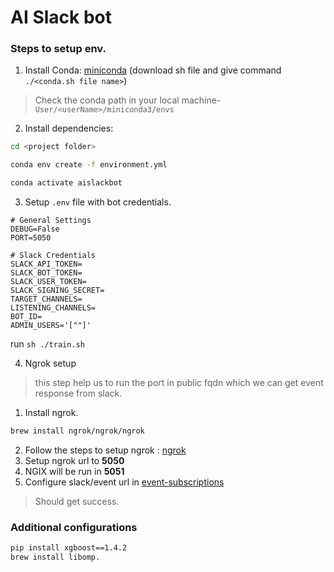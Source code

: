 # AI Slack bot

### Steps to setup env.
1. Install Conda: [miniconda](https://docs.conda.io/en/latest/miniconda.html) (download sh file and give command ```./<conda.sh file name>```) <br />
> Check the conda path in your local machine- ```User/<userName>/miniconda3/envs``` <br />
2. Install dependencies: <br />
```sh
cd <project folder>
```
```sh
conda env create -f environment.yml 
```
```sh
conda activate aislackbot 
```
3. Setup ```.env``` file with bot credentials.
```
# General Settings
DEBUG=False
PORT=5050

# Slack Credentials
SLACK_API_TOKEN=
SLACK_BOT_TOKEN=
SLACK_USER_TOKEN=
SLACK_SIGNING_SECRET=
TARGET_CHANNELS=
LISTENING_CHANNELS=
BOT_ID=
ADMIN_USERS='[""]'
```
run ```sh ./train.sh ``` <br />

4. Ngrok setup
> this step help us to run the port in public fqdn which we can get event response from slack.
  1. Install ngrok.
```sh
brew install ngrok/ngrok/ngrok
```
  2. Follow the steps to setup ngrok : [ngrok](https://ngrok.com/download)
  3. Setup ngrok url to <b>5050</b>
5.  NGIX will be run in <b>5051</b>
6.  Configure slack/event url in [event-subscriptions](https://api.slack.com/apps/<appId>/event-subscriptions?)
> Should get success.

### Additional configurations
```sh
pip install xgboost==1.4.2
brew install libomp.
```
